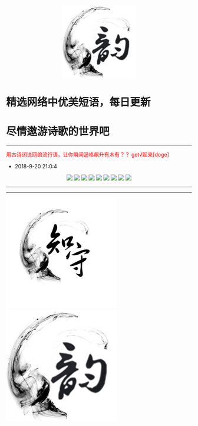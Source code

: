 <p align="center">
  <a href="https://github.com/xxjwxc/PoetryRhyme">
    <img src="img/logo/logo2.jpg" width="200">
  </a>
</p>

  # 精选网络中优美短语，每日更新
  # 尽情遨游诗歌的世界吧
  
  
-----------------------------------

<font color="red">
  用古诗词说网络流行语，让你瞬间逼格飙升有木有？？ get√起来[doge]
</font>

- 2018-9-20 21:0:4


<p align="center">
  <img src="http://wx4.sinaimg.cn/large/9b696272ly1fevj53t6soj20b108hq32.jpg" >
  <img src="http://wx4.sinaimg.cn/large/9b696272ly1fevj544b73j20b908haa2.jpg" >
  <img src="http://wx4.sinaimg.cn/large/9b696272ly1fevj54fhywj20b20c2dg1.jpg" >
  <img src="http://wx4.sinaimg.cn/large/9b696272ly1fevj54rbvsj20b309q74i.jpg" >
  <img src="http://wx4.sinaimg.cn/large/9b696272ly1fevj553zdkj20b707bjrc.jpg" >
  <img src="http://wx4.sinaimg.cn/large/9b696272ly1fevj55g5pbj20b00dedg1.jpg" >
  <img src="http://wx4.sinaimg.cn/large/9b696272ly1fevj55orvpj20az08zjri.jpg" >
  <img src="http://wx4.sinaimg.cn/large/9b696272ly1fevj560jbfj20av09974g.jpg" >
  <img src="http://wx4.sinaimg.cn/large/9b696272ly1fevj56bzkwj20b40byaac.jpg" >
</p>

-----------------------------------


-----------------------------------

<p align="half">
    <img src="img/logo/logo1.jpg" width="300">
    <img src="img/logo/logo2.jpg" width="300">
</p>

